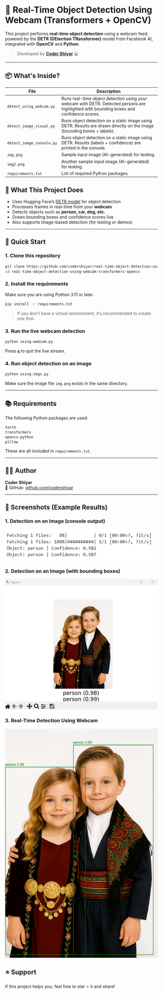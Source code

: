 # 🎯 Real-Time Object Detection Using Webcam (Transformers + OpenCV)

This project performs **real-time object detection** using a webcam feed, powered by the **DETR (DEtection TRansformer)** model from Facebook AI, integrated with **OpenCV** and **Python**.

> Developed by **[Coder Shiyar](https://github.com/codershiyar)** 💻

---

## 📦 What's Inside?

| File | Description |
|------|-------------|
| `detect_using_webcam.py`   | Runs real-time object detection using your webcam with DETR. Detected persons are highlighted with bounding boxes and confidence scores. |
| `detect_image_visual.py`   | Runs object detection on a static image using DETR. Results are drawn directly on the image (bounding boxes + labels). |
| `detect_image_console.py`  | Runs object detection on a static image using DETR. Results (labels + confidence) are printed in the console. |
| `img.png`                  | Sample input image (AI-generated) for testing. |
| `img2.png`                 | Another sample input image (AI-generated) for testing. |
| `requirements.txt`         | List of required Python packages. |



## 🧠 What This Project Does

- Uses Hugging Face’s [DETR model](https://huggingface.co/facebook/detr-resnet-50) for object detection
- Processes frames in real-time from your **webcam**
- Detects objects such as **person, car, dog, etc.**
- Draws bounding boxes and confidence scores live
- Also supports image-based detection (for testing or demos)

---

## 🚀 Quick Start

### 1. Clone this repository

```bash
git clone https://github.com/codershiyar/real-time-object-detection-using-webcam-transformers-opencv
cd real-time-object-detection-using-webcam-transformers-opencv
```

### 2. Install the requirements

Make sure you are using Python 3.11 or later.

```bash
pip install -r requirements.txt
```

> If you don’t have a virtual environment, it’s recommended to create one first.

### 3. Run the live webcam detection

```bash
python using-webcam.py
```

Press **`q`** to quit the live stream.

### 4. Run object detection on an image

```bash
python using-imgs.py
```

Make sure the image file `img.png` exists in the same directory.

---

## 📚 Requirements

The following Python packages are used:

```
torch
transformers
opencv-python
pillow
```

These are all included in `requirements.txt`.

---

## 🧑‍💻 Author

**Coder Shiyar**  
🔗 GitHub: [github.com/codershiyar](https://github.com/codershiyar)

---

## 📸 Screenshots (Example Results)


### 1. Detection on an Image (console output)
![Detection results in console](screenshots/detr-object-detection-results-img-in-console.jpg)

### 2. Detection on an Image (with bounding boxes)
![Detection results on image](screenshots/detr-object-detection-results-img.jpg)

### 3. Real-Time Detection Using Webcam
![Detection results using webcam](screenshots/detr-object-detection-results-img-using-webcam.png)


## ⭐️ Support

If this project helps you, feel free to star ⭐ it and share!
